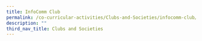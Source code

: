 ```yaml
---
title: InfoComm Club
permalink: /co-curricular-activities/Clubs-and-Societies/infocomm-club/
description: ""
third_nav_title: Clubs and Societies
---
```



